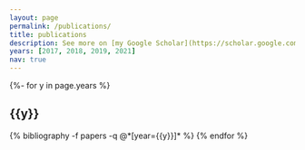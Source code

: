```yaml
---
layout: page
permalink: /publications/
title: publications
description: See more on [my Google Scholar](https://scholar.google.com/citations?user=EbtrluQAAAAJ&hl=en&authuser=3).
years: [2017, 2018, 2019, 2021]
nav: true
---
```

<!-- _pages/publications.md -->
<div class="publications">

{%- for y in page.years %}
  <h2 class="year">{{y}}</h2>
  {% bibliography -f papers -q @*[year={{y}}]* %}
{% endfor %}

</div>
